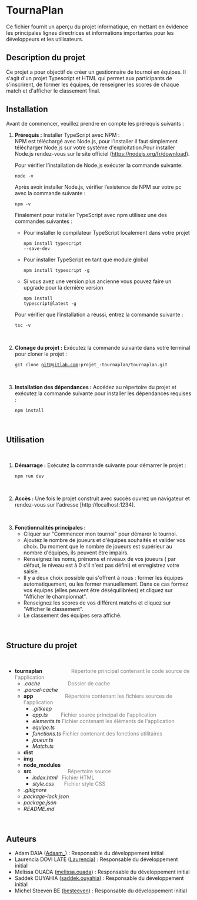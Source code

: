 # **TournaPlan**

Ce fichier fournit un aperçu du projet informatique, en mettant en évidence les principales lignes directrices et informations importantes pour les développeurs et les utilisateurs.

## **Description du projet**

Ce projet a pour objectif de créer un gestionnaire de tournoi en équipes. Il s'agit d'un projet  Typescript et HTML qui permet aux participants de s'inscrirent, de former les équipes, de renseigner les scores de chaque match et d'afficher le classement final.


## **Installation**

Avant de commencer, veuillez prendre en compte les prérequis suivants :
<br>
1. **Prérequis :** Installer TypeScript avec NPM :  
NPM est téléchargé avec Node.js, pour l'installer il faut simplement télécharger Node.js sur votre système d'exploitation.Pour installer Node.js rendez-vous sur le site officiel (https://nodejs.org/fr/download).  

    Pour vérifier l’installation de Node.js exécuter la commande suivante:  <pre><code>node -v</code></pre>
Après avoir installer Node.js, vérifier l’existence de NPM sur votre pc avec la commande suivante :   <pre><code>npm -v</code></pre>
Finalement pour installer TypeScript avec npm utilisez une des commandes suivantes :      
    - Pour installer le compilateur TypeScript localement dans votre projet
  <code><pre>npm install typescript --save-dev</code></pre>

    - Pour installer TypeScript en tant que module global
  <code><pre>npm install typescript -g</code></pre>

    - Si vous avez une version plus ancienne vous pouvez faire un upgrade pour la dernière version   <code><pre>npm install typescript@latest -g </code></pre>

    Pour vérifier que l’installation a réussi, entrez la commande suivante : 
<code><pre>tsc -v</code></pre>

 <br>
 
  2. **Clonage du projet :**  Exécutez la commande suivante dans votre terminal pour cloner le projet :  

      <code><pre>git clone git@gitlab.com:projet_-tournaplan/tournaplan.git</code></pre>

<br>

3. **Installation des dépendances :** Accédez au répertoire du projet et exécutez la commande suivante pour installer les dépendances requises :    

    <code><pre>npm install</code></pre>
   
   <br>

## **Utilisation**  
<br>

1. **Démarrage :** Exécutez la commande suivante pour démarrer le projet :  

    <code><pre>npm run dev</code></pre>
    
<br>

2. **Accès :** Une fois le projet construit avec succès ouvrez un navigateur et rendez-vous sur l'adresse [http://localhost:1234].

<br>

3. **Fonctionnalités principales :**  
    - Cliquer sur "Commencer mon tournoi" pour démarer le tournoi.
    - Ajoutez le nombre de joueurs et d'équipes souhaités et valider vos choix. Du moment que le nombre de joueurs est supérieur au nombre d'équipes, ils peuvent être impairs. 
    - Renseignez les noms, prénoms et niveaux de vos joueurs ( par défaut, le niveau est à 0 s'il n'est pas défini) et enregistrez votre saisie.
    - Il y a deux choix possible qui s'offrent à nous : former les équipes automatiquement, ou les former manuellement. Dans ce cas formez vos équipes (elles peuvent être déséquilibrées) et cliquez sur "Afficher le championnat".
    - Renseignez les scores de vos différent matchs et cliquez sur "Afficher le classement".
    - Le classement des équipes sera affiché.
 
 <br>

## **Structure du projet**
<br>

- **tournaplan**
    &nbsp;&nbsp;&nbsp;&nbsp;&nbsp;&nbsp;&nbsp;&nbsp;&nbsp;&nbsp;&nbsp;&nbsp;&nbsp;&nbsp;&nbsp;&nbsp;&nbsp;&nbsp;
    <span style="color: gray;">Répertoire principal contenant le code source de l'application</span>
  - *.cache*
       &nbsp;&nbsp;&nbsp;&nbsp;&nbsp;&nbsp;&nbsp;&nbsp;&nbsp;&nbsp;&nbsp;&nbsp;&nbsp;&nbsp;&nbsp;&nbsp;&nbsp;
      <span style="color: gray;">Dossier de cache </span>
  - *.parcel-cache*  
  - **app**
            &nbsp;&nbsp;&nbsp;&nbsp;&nbsp;&nbsp;&nbsp;&nbsp;&nbsp;&nbsp;&nbsp;&nbsp;&nbsp;&nbsp;&nbsp;&nbsp;&nbsp;&nbsp;&nbsp;&nbsp;
            <span style="color :gray;">Répertoire contenant les fichiers sources de l'application </span>
    - *.gitkeep* 
    - *app.ts*
            &nbsp;&nbsp;&nbsp;&nbsp;&nbsp;&nbsp;&nbsp;
            <span style="color :gray;">Fichier source principal de l'application </span>
    - *elements.ts*
            <span style="color :gray;">Fichier contenant les éléments de l'application</span>
    - *equipe.ts*
            <!-- Fichier contenant la logique de gestion des équipes -->
    - *functions.ts*
            <span style="color:gray;">Fichier contenant des fonctions utilitaires</span>
    - *joueur.ts*
             <!-- Fichier contenant la logique de gestion des joueurs -->
    - *Match.ts*
            <!-- Fichier contenant la logique de gestion des matchs -->
  - **dist**
            <!-- Dossier de distribution (contient les fichiers prêts pour la production) -->
  - **img**
            <!-- Répertoire contenant les images utilisées -->
  - **node_modules**
            <!-- Dossier contenant les modules Node.js téléchargés -->
  - **src**
            &nbsp;&nbsp;&nbsp;&nbsp;&nbsp;&nbsp;&nbsp;&nbsp;&nbsp;&nbsp;&nbsp;&nbsp;&nbsp;&nbsp;&nbsp;&nbsp;&nbsp;&nbsp;&nbsp;&nbsp;&nbsp;&nbsp;&nbsp;
            <span style="color:gray;">Répertoire source</span>  
      - *index.html*
            &nbsp;
            <span style="color:gray;">Fichier HTML</span> 
      - *style.css*
            &nbsp;&nbsp;&nbsp;&nbsp;&nbsp;
            <span style="color:gray;">Fichier style CSS</span> 
  - *.gitignore*
            <!-- Fichier spécifiant les fichiers/dossiers à ignorer dans le contrôle de version Git -->
  - *package-lock.json*
            <!-- Fichier de verrouillage des dépendances NPM -->
  - *package.json*
            <!-- Fichier de configuration NPM -->
  - *README.md*
            <!-- Fichier README du projet -->

<br>

## **Auteurs**

- Adam DAIA  ([Adaam_](https://gitlab.com/Adaam_)) : Responsable du développement initial
- Laurencia DOVI LATE  ([Laurencia](https://gitlab.com/Laurencia)) : Responsable du développement initial
- Melissa OUADA  ([melissa.ouada](https://gitlab.com/melissa.ouada)) : Responsable du développement initial
- Saddek OUYAHIA  ([saddek.ouyahia](https://gitlab.com/saddek.ouyahia)) : Responsable du développement initial
-  Michel Steeven BE  ([besteeven](https://gitlab.com/besteeven)) : Responsable du développement initial

